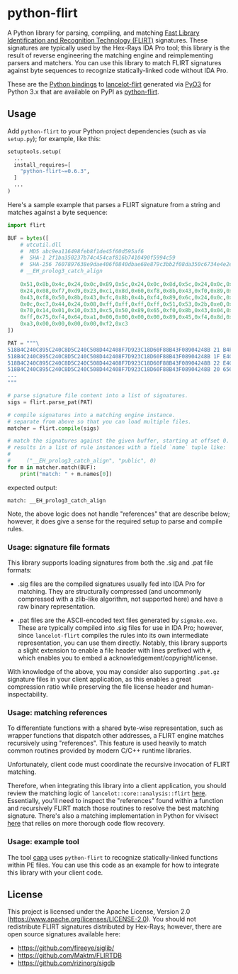 # python-flirt

A Python library for parsing, compiling, and matching [Fast Library Identification and Recognition Technology (FLIRT)](https://hex-rays.com/products/ida/tech/flirt/in_depth/) signatures. These signatures are typically used by the Hex-Rays IDA Pro tool; this library is the result of reverse engineering the matching engine and reimplementing parsers and matchers. You can use this library to match FLIRT signatures against byte sequences to recognize statically-linked code without IDA Pro.

These are the [Python bindings](https://github.com/williballenthin/lancelot/tree/master/pyflirt) to
[lancelot-flirt](https://github.com/williballenthin/lancelot/tree/master/flirt) generated via
[PyO3](https://github.com/PyO3/pyo3) for Python 3.x that are available on PyPI as
[python-flirt](https://pypi.org/project/python-flirt/).

## Usage

Add `python-flirt` to your Python project dependencies (such as via `setup.py`); for example, like this:

```py
setuptools.setup(
  ...
  install_requires=[
    "python-flirt~=0.6.3",
  ]
  ...
)
```

Here's a sample example that parses a FLIRT signature from a string and matches against a byte sequence:

```python
import flirt

BUF = bytes([
    # utcutil.dll
    #  MD5 abc9ea116498feb8f1de45f60d595af6
    #  SHA-1 2f1ba350237b74c454caf816b7410490f5994c59
    #  SHA-256 7607897638e9dae406f0840dbae68e879c3bb2f08da350c6734e4e2ef8d61ac2 
    # __EH_prolog3_catch_align
    
    0x51,0x8b,0x4c,0x24,0x0c,0x89,0x5c,0x24,0x0c,0x8d,0x5c,0x24,0x0c,0x50,0x8d,0x44,
    0x24,0x08,0xf7,0xd9,0x23,0xc1,0x8d,0x60,0xf8,0x8b,0x43,0xf0,0x89,0x04,0x24,0x8b,
    0x43,0xf8,0x50,0x8b,0x43,0xfc,0x8b,0x4b,0xf4,0x89,0x6c,0x24,0x0c,0x8d,0x6c,0x24,
    0x0c,0xc7,0x44,0x24,0x08,0xff,0xff,0xff,0xff,0x51,0x53,0x2b,0xe0,0x56,0x57,0xa1,
    0x70,0x14,0x01,0x10,0x33,0xc5,0x50,0x89,0x65,0xf0,0x8b,0x43,0x04,0x89,0x45,0x04,
    0xff,0x75,0xf4,0x64,0xa1,0x00,0x00,0x00,0x00,0x89,0x45,0xf4,0x8d,0x45,0xf4,0x64,
    0xa3,0x00,0x00,0x00,0x00,0xf2,0xc3
])

PAT = """\
518B4C240C895C240C8D5C240C508D442408F7D923C18D60F88B43F08904248B 21 B4FE 006E :0000 __EH_prolog3_GS_align ^0041 ___security_cookie ........33C5508941FC8B4DF0895DF08B4304894504FF75F464A1000000008945F48D45F464A300000000F2C3
518B4C240C895C240C8D5C240C508D442408F7D923C18D60F88B43F08904248B 1F E4CF 0063 :0000 __EH_prolog3_align ^003F ___security_cookie ........33C5508B4304894504FF75F464A1000000008945F48D45F464A300000000F2C3
518B4C240C895C240C8D5C240C508D442408F7D923C18D60F88B43F08904248B 22 E4CE 006F :0000 __EH_prolog3_catch_GS_align ^0042 ___security_cookie ........33C5508941FC8B4DF08965F08B4304894504FF75F464A1000000008945F48D45F464A300000000F2C3
518B4C240C895C240C8D5C240C508D442408F7D923C18D60F88B43F08904248B 20 6562 0067 :0000 __EH_prolog3_catch_align ^0040 ___security_cookie ........33C5508965F08B4304894504FF75F464A1000000008945F48D45F464A300000000F2C3
---
"""

# parse signature file content into a list of signatures.
sigs = flirt.parse_pat(PAT)

# compile signatures into a matching engine instance.
# separate from above so that you can load multiple files.
matcher = flirt.compile(sigs)

# match the signatures against the given buffer, starting at offset 0.
# results in a list of rule instances with a field `name` tuple like:
#
#     ("__EH_prolog3_catch_align", "public", 0)
for m in matcher.match(BUF):
    print("match: " + m.names[0])
```

expected output:

```
match: __EH_prolog3_catch_align
```

Note, the above logic does not handle "references" that are describe below;
however, it does give a sense for the required setup to parse and compile rules.

### Usage: signature file formats

This library supports loading signatures from both the .sig and .pat file formats:

  - .sig files are the compiled signatures usually fed into IDA Pro for matching. They are structurally compressed (and uncommonly compressed with a zlib-like algorithm, not supported here) and have a raw binary representation.

  - .pat files are the ASCII-encoded text files generated by `sigmake.exe`. These are typically compiled into .sig files for use in IDA Pro; however, since `lancelot-flirt` compiles the rules into its own intermediate representation, you can use them directly. Notably, this library supports a slight extension to enable a file header with lines prefixed with `#`, which enables you to embed a acknowledgement/copyright/license.

With knowledge of the above, you may consider also supporting `.pat.gz` signature files in your client application, as this enables a great compression ratio while preserving the file license header and human-inspectability.

### Usage: matching references

To differentiate functions with a shared byte-wise representation, such as wrapper functions that dispatch other addresses, a FLIRT engine matches recursively using "references".
This feature is used heavily to match common routines provided by modern C/C++ runtime libraries.

Unfortunately, client code must coordinate the recursive invocation of FLIRT matching.

Therefore, when integrating this library into a client application, you should review the matching logic of `lancelot::core::analysis::flirt` [here](https://github.com/williballenthin/lancelot/blob/master/core/src/analysis/flirt.rs).
Essentially, you'll need to inspect the "references" found within a function and recursively FLIRT match those routines to resolve the best matching signature.
There's also a matching implementation in Python for vivisect [here](https://github.com/williballenthin/viv-utils/blob/master/viv_utils/flirt.py) that relies on more thorough code flow recovery.


### Usage: example tool

The tool [capa](https://github.com/fireeye/capa) uses `python-flirt` to recognize statically-linked functions within PE files.
You can use this code as an example for how to integrate this library with your client code.

## License

This project is licensed under the Apache License, Version 2.0 (https://www.apache.org/licenses/LICENSE-2.0).
You should not redistribute FLIRT signatures distributed by Hex-Rays; however, there are open source signatures available here:

  - https://github.com/fireeye/siglib/
  - https://github.com/Maktm/FLIRTDB
  - https://github.com/rizinorg/sigdb
